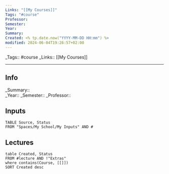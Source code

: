 ```yaml
---
Links: "[[My Courses]]"
Tags: "#course"
Professor: 
Semester: 
Year: 
Summary: 
Created: <% tp.date.now("YYYY-MM-DD HH:mm") %>
modified: 2024-06-04T19:26:57+02:00
---
```

\_Tags::  #course
\_Links::  [[My Courses]]
___

## Info
\_Summary::  
\_Year:: 
\_Semester:: 
\_Professor:: 

## Inputs
```dataview
TABLE Source, Status 
FROM "Spaces/My School/My Inputs" AND #
```



## Lectures
```dataview
table Created, Status
FROM #lecture AND !"Extras"
where contains(Course, [[]])
SORT Created desc
```
